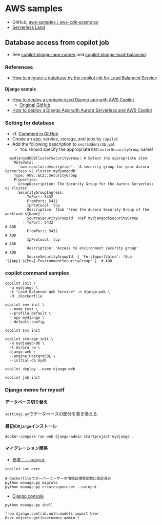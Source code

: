 # AWS samples

- GitHub, [aws-samples / aws-cdk-examples](https://github.com/aws-samples/aws-cdk-examples/)
- [Serverless Land](https://serverlessland.com/)

## Database access from copilot job

- See [copilot-django-app-runner](copilot-django-app-runner) and [copilot-django-load-balanced](copilot-django-load-balanced).

### References

- [How to migrate a database by the copilot job for Load Balanced Service](https://github.com/aws/copilot-cli/issues/4579)

#### Django sample

- [How to deploy a containerized Django app with AWS Copilot](https://www.endpointdev.com/blog/2022/06/how-to-deploy-containerized-django-app-with-aws-copilot/)
  - [Original GitHub](https://github.com/aburayyanjeffry/django-copilot.git)
- [How to deploy a Django App with Aurora Serverless and AWS Copilot](https://www.endpointdev.com/blog/2022/06/how-to-deploy-django-app-with-aurora-serverless-and-copilot/)

### Setting for database

- cf. [Comment in GitHub](https://github.com/aws/copilot-cli/issues/4579#issuecomment-1459149195)
- Create an app, service, storage, and jobs by `copilot`
- Add the following description to `svc/addons/db.yml`
  - You should specify the appropriate `DBClusterSecurityGroup` name!

```
  mydjangodbDBClusterSecurityGroup: # Select the appropriate item
    Metadata:
      'aws:copilot:description': 'A security group for your Aurora Serverless v2 cluster mydjangodb'
    Type: AWS::EC2::SecurityGroup
    Properties:
      GroupDescription: The Security Group for the Aurora Serverless v2 cluster.
      SecurityGroupIngress:
        - ToPort: 5432
          FromPort: 5432
          IpProtocol: tcp
          Description: !Sub 'From the Aurora Security Group of the workload ${Name}.'
          SourceSecurityGroupId: !Ref mydjangodbSecurityGroup
        - ToPort: 5432                                                                                 # ADD
          FromPort: 5432                                                                               # ADD
          IpProtocol: tcp                                                                              # ADD
          Description: 'Access to environment security group'                                          # ADD
          SourceSecurityGroupId: { 'Fn::ImportValue': !Sub '${App}-${Env}-EnvironmentSecurityGroup' }  # ADD
```

### copilot command samples

```
copilot init \
  -a mydjango \
  -t "Load Balanced Web Service" -n django-web \
  -d ./Dockerfile
```

```
copilot env init \
  --name test \
  --profile default \
  --app mydjango \
  --default-config
```

```
copilot svc init
```

```
copilot storage init \
  -n mydjango-db \
  -t Aurora -w \
  django-web \
  --engine PostgreSQL \
  --initial-db mydb
```

```
copilot deploy --name django-web
```

```
copilot job init
```

### Django memo for myself

#### データベース切り替え

`settings.py`でデータベースの部分を書き換える.

#### 最初の`Django`インストール

```
docker-compose run web django-admin startproject mydjango .
```

#### マイグレーション関係


- [参考：`--noinput`](https://kamatimaru.hatenablog.com/entry/2021/02/28/030646)

```
copilot svc exec

# Dockerfileでスーパーユーザーの情報は環境変数に設定済み
python manage.py migrate
python manage.py createsuperuser --noinput
```

- [Django console](https://hodalog.com/how-to-use-django-shell/)

```
python manage.py shell

from django.contrib.auth.models import User
User.objects.get(username='admin')
```
